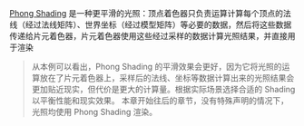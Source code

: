 [Phong Shading](https://en.wikipedia.org/wiki/Shading#Phong_shading) 是一种更平滑的光照：顶点着色器只负责运算计算每个顶点的法线（经过法线矩阵）、世界坐标（经过模型矩阵）等必要的数据，然后将这些数据传递给片元着色器，片元着色器使用这些经过采样的数据计算光照结果，并直接用于渲染

> 从本例可以看出，Phong Shading 的平滑效果会更好，因为它将光照的运算放在了片元着色器上，采样后的法线、坐标等数据计算出来的光照结果会更加贴近现实，但代价是更大的计算量。根据实际场景选择合适的 Shading 以平衡性能和现实效果。
> 本章开始往后的章节，没有特殊声明的情况下，光照均使用 Phong Shading 渲染。
